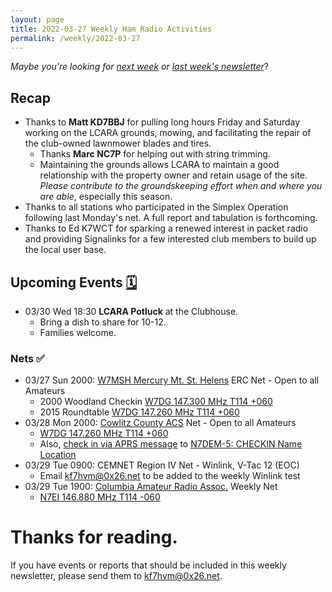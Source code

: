 ```yaml
---
layout: page
title: 2022-03-27 Weekly Ham Radio Activities
permalink: /weekly/2022-03-27
---
```


_Maybe you're looking for [next week](/weekly/2022-04-03) or [last week's newsletter](/weekly/2022-03-27)_?

## Recap

* Thanks to **Matt KD7BBJ** for pulling long hours Friday and Saturday
  working on the LCARA grounds, mowing, and facilitating the repair of the club-owned
  lawnmower blades and tires.
  * Thanks **Marc NC7P** for helping out with string trimming.
  * Maintaining the grounds allows LCARA to maintain a good relationship with the
    property owner and retain usage of the site. _Please contribute to the
    groundskeeping effort when and where you are able_, especially this season.
* Thanks to all stations who participated in the Simplex Operation following
  last Monday's net. A full report and tabulation is forthcoming.
* Thanks to Ed K7WCT for sparking a renewed interest in packet radio and providing
  Signalinks for a few interested club members to build up the local user base.

## Upcoming Events [🗓](/calendar)

* 03/30 Wed 18:30 **LCARA Potluck** at the Clubhouse.
  * Bring a dish to share for 10-12.
  * Families welcome.

### Nets ✅

- 03/27 Sun 2000: [W7MSH Mercury Mt. St. Helens](https://www.w7msh.org) ERC Net - Open to all Amateurs
  - 2000 Woodland Checkin [W7DG 147.300 MHz T114 +060](https://www.repeaterbook.com/repeaters/details.php?state_id=53&ID=412)
  - 2015 Roundtable [W7DG 147.260 MHz T114 +060](https://www.repeaterbook.com/repeaters/details.php?ID=408&state_id=53)
- 03/28 Mon 2000: [Cowlitz County ACS](http://cowlitzradio.org/) Net - Open to all Amateurs
  - [W7DG 147.260 MHz T114 +060](https://www.repeaterbook.com/repeaters/details.php?ID=408&state_id=53)
  - Also, [check in via APRS message](/info/aprsnet/) to [N7DEM-5: CHECKIN Name Location](https://aprs.fi/?c=message&call=N7DEM-5)
- 03/29 Tue 0900: CEMNET Region IV Net - Winlink, V-Tac 12 (EOC)
  - Email [kf7hvm@0x26.net](mailto:kf7hvm@0x26.net) to be added to the weekly
    Winlink test
- 03/29 Tue 1900: [Columbia Amateur Radio Assoc.](http://www.n7ei.org/) Weekly Net
  - [N7EI 146.880 MHz T114 -060](https://www.repeaterbook.com/repeaters/details.php?ID=142&state_id=41)

# Thanks for reading. 

If you have events or reports that should be included in this weekly
newsletter, please send them to [kf7hvm@0x26.net](mailto:kf7hvm@0x26.net).
